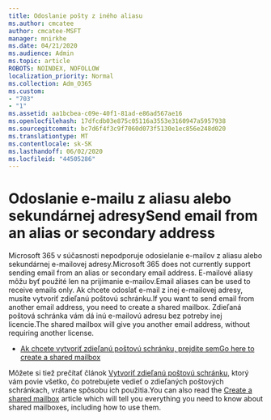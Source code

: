```yaml
---
title: Odoslanie pošty z iného aliasu
ms.author: cmcatee
author: cmcatee-MSFT
manager: mnirkhe
ms.date: 04/21/2020
ms.audience: Admin
ms.topic: article
ROBOTS: NOINDEX, NOFOLLOW
localization_priority: Normal
ms.collection: Adm_O365
ms.custom:
- "703"
- "1"
ms.assetid: aa1bcbea-c09e-40f1-81ad-e86ad567ae16
ms.openlocfilehash: 17dfcdb03e875c05116a3553e3160947a5957938
ms.sourcegitcommit: bc7d6f4f3c9f7060d073f5130e1ec856e248d020
ms.translationtype: MT
ms.contentlocale: sk-SK
ms.lasthandoff: 06/02/2020
ms.locfileid: "44505286"
---
```

# <a name="send-email-from-an-alias-or-secondary-address"></a><span data-ttu-id="f0f1b-102">Odoslanie e-mailu z aliasu alebo sekundárnej adresy</span><span class="sxs-lookup"><span data-stu-id="f0f1b-102">Send email from an alias or secondary address</span></span>

<span data-ttu-id="f0f1b-103">Microsoft 365 v súčasnosti nepodporuje odosielanie e-mailov z aliasu alebo sekundárnej e-mailovej adresy.</span><span class="sxs-lookup"><span data-stu-id="f0f1b-103">Microsoft 365 does not currently support sending email from an alias or secondary email address.</span></span> <span data-ttu-id="f0f1b-104">E-mailové aliasy môžu byť použité len na prijímanie e-mailov.</span><span class="sxs-lookup"><span data-stu-id="f0f1b-104">Email aliases can be used to receive emails only.</span></span> <span data-ttu-id="f0f1b-105">Ak chcete odoslať e-mail z inej e-mailovej adresy, musíte vytvoriť zdieľanú poštovú schránku.</span><span class="sxs-lookup"><span data-stu-id="f0f1b-105">If you want to send email from another email address, you need to create a shared mailbox.</span></span> <span data-ttu-id="f0f1b-106">Zdieľaná poštová schránka vám dá inú e-mailovú adresu bez potreby inej licencie.</span><span class="sxs-lookup"><span data-stu-id="f0f1b-106">The shared mailbox will give you another email address, without requiring another license.</span></span>
  
- [<span data-ttu-id="f0f1b-107">Ak chcete vytvoriť zdieľanú poštovú schránku, prejdite sem</span><span class="sxs-lookup"><span data-stu-id="f0f1b-107">Go here to create a shared mailbox</span></span>](https://portal.office.com/AdminPortal/Home#/AssistedGuide/addemailoptions)

<span data-ttu-id="f0f1b-108">Môžete si tiež prečítať článok [Vytvoriť zdieľanú poštovú schránku,](https://docs.microsoft.com/microsoft-365/admin/email/create-a-shared-mailbox) ktorý vám povie všetko, čo potrebujete vedieť o zdieľaných poštových schránkach, vrátane spôsobu ich použitia.</span><span class="sxs-lookup"><span data-stu-id="f0f1b-108">You can also read the [Create a shared mailbox](https://docs.microsoft.com/microsoft-365/admin/email/create-a-shared-mailbox) article which will tell you everything you need to know about shared mailboxes, including how to use them.</span></span>